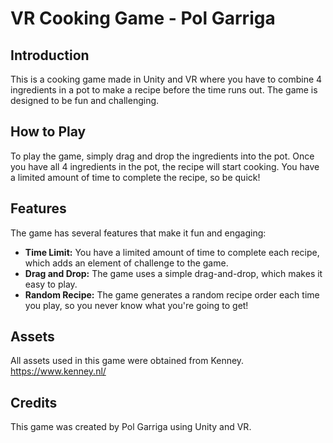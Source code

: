 # VR Cooking Game - Pol Garriga

## Introduction

This is a cooking game made in Unity and VR where you have to combine 4 ingredients in a pot to make a recipe before the time runs out. The game is designed to be fun and challenging.

## How to Play

To play the game, simply drag and drop the ingredients into the pot. Once you have all 4 ingredients in the pot, the recipe will start cooking. You have a limited amount of time to complete the recipe, so be quick!

## Features

The game has several features that make it fun and engaging:

- **Time Limit:** You have a limited amount of time to complete each recipe, which adds an element of challenge to the game.
- **Drag and Drop:** The game uses a simple drag-and-drop, which makes it easy to play.
- **Random Recipe:** The game generates a random recipe order each time you play, so you never know what you're going to get!

## Assets

All assets used in this game were obtained from Kenney.
https://www.kenney.nl/

## Credits

This game was created by Pol Garriga using Unity and VR.
